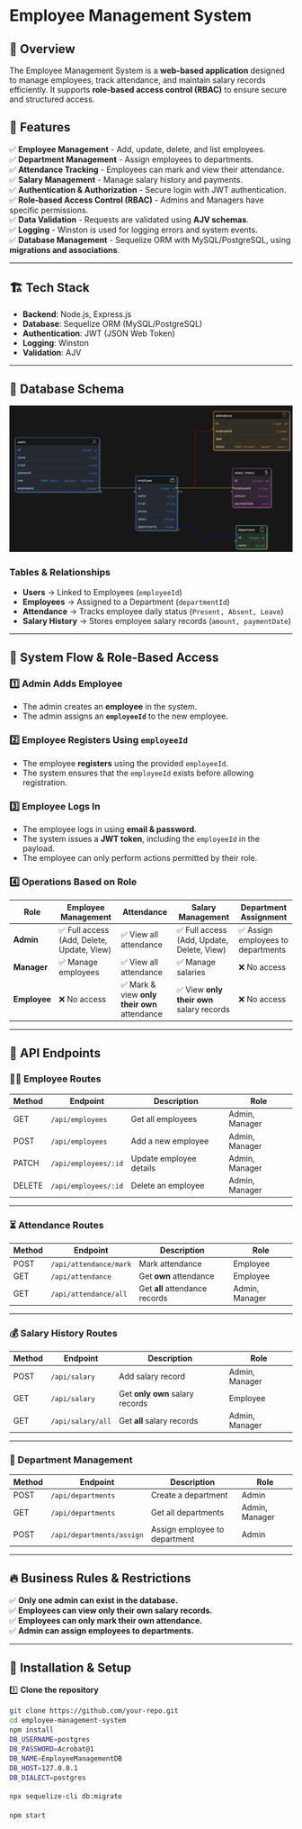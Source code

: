 # Employee Management System

## 📌 Overview  
The Employee Management System is a **web-based application** designed to manage employees, track attendance, and maintain salary records efficiently. It supports **role-based access control (RBAC)** to ensure secure and structured access.

## 🚀 Features  
✅ **Employee Management** - Add, update, delete, and list employees.  
✅ **Department Management** - Assign employees to departments.  
✅ **Attendance Tracking** - Employees can mark and view their attendance.  
✅ **Salary Management** - Manage salary history and payments.  
✅ **Authentication & Authorization** - Secure login with JWT authentication.  
✅ **Role-based Access Control (RBAC)** - Admins and Managers have specific permissions.  
✅ **Data Validation** - Requests are validated using **AJV schemas**.  
✅ **Logging** - Winston is used for logging errors and system events.  
✅ **Database Management** - Sequelize ORM with MySQL/PostgreSQL, using **migrations and associations**.  

---

## 🏗️ Tech Stack  
- **Backend**: Node.js, Express.js  
- **Database**: Sequelize ORM (MySQL/PostgreSQL)  
- **Authentication**: JWT (JSON Web Token)  
- **Logging**: Winston  
- **Validation**: AJV  

---

## 📂 Database Schema  
![Database Schema](./public/diagram-export-2-23-2025-10_50_08-PM.png)  

### **Tables & Relationships**  
- **Users** → Linked to Employees (`employeeId`)  
- **Employees** → Assigned to a Department (`departmentId`)  
- **Attendance** → Tracks employee daily status (`Present, Absent, Leave`)  
- **Salary History** → Stores employee salary records (`amount, paymentDate`)  

---

## 🔑 System Flow & Role-Based Access  

### **1️⃣ Admin Adds Employee**  
- The admin creates an **employee** in the system.  
- The admin assigns an **`employeeId`** to the new employee.  

### **2️⃣ Employee Registers Using `employeeId`**  
- The employee **registers** using the provided `employeeId`.  
- The system ensures that the `employeeId` exists before allowing registration.  

### **3️⃣ Employee Logs In**  
- The employee logs in using **email & password**.  
- The system issues a **JWT token**, including the `employeeId` in the payload.  
- The employee can only perform actions permitted by their role.  

### **4️⃣ Operations Based on Role**  
| Role   | Employee Management | Attendance | Salary Management | Department Assignment |
|--------|---------------------|------------|-------------------|----------------------|
| **Admin**  | ✅ Full access (Add, Delete, Update, View) | ✅ View all attendance | ✅ Full access (Add, Update, Delete, View) | ✅ Assign employees to departments |
| **Manager** | ✅ Manage employees | ✅ View all attendance | ✅ Manage salaries | ❌ No access |
| **Employee** | ❌ No access | ✅ Mark & view **only their own** attendance | ✅ View **only their own** salary records | ❌ No access |

---

## 🔄 API Endpoints  

### 🧑‍💼 Employee Routes  
| Method | Endpoint               | Description | Role |
|--------|------------------------|-------------|------|
| GET    | `/api/employees`       | Get all employees | Admin, Manager |
| POST   | `/api/employees`       | Add a new employee | Admin, Manager |
| PATCH  | `/api/employees/:id`   | Update employee details | Admin, Manager |
| DELETE | `/api/employees/:id`   | Delete an employee | Admin, Manager |

---

### ⏳ Attendance Routes  
| Method | Endpoint                     | Description | Role |
|--------|------------------------------|-------------|------|
| POST   | `/api/attendance/mark`       | Mark attendance | Employee |
| GET    | `/api/attendance`            | Get **own** attendance | Employee |
| GET    | `/api/attendance/all`        | Get **all** attendance records | Admin, Manager |

---

### 💰 Salary History Routes  
| Method | Endpoint                 | Description | Role |
|--------|--------------------------|-------------|------|
| POST   | `/api/salary`            | Add salary record | Admin, Manager |
| GET    | `/api/salary`            | Get **only own** salary records | Employee |
| GET    | `/api/salary/all`        | Get **all** salary records | Admin, Manager |

---

### 🏢 Department Management  
| Method | Endpoint                         | Description | Role |
|--------|----------------------------------|-------------|------|
| POST   | `/api/departments`               | Create a department | Admin |
| GET    | `/api/departments`               | Get all departments | Admin, Manager |
| POST   | `/api/departments/assign`        | Assign employee to department | Admin |

---

## 🔥 Business Rules & Restrictions  
✅ **Only one admin can exist in the database.**  
✅ **Employees can view only their own salary records.**  
✅ **Employees can only mark their own attendance.**  
✅ **Admin can assign employees to departments.**  

---

## 🔧 Installation & Setup  
1️⃣ **Clone the repository**  
```sh
git clone https://github.com/your-repo.git
cd employee-management-system
npm install
DB_USERNAME=postgres
DB_PASSWORD=Acrobat@1
DB_NAME=EmployeeManagementDB
DB_HOST=127.0.0.1
DB_DIALECT=postgres

npx sequelize-cli db:migrate

npm start


